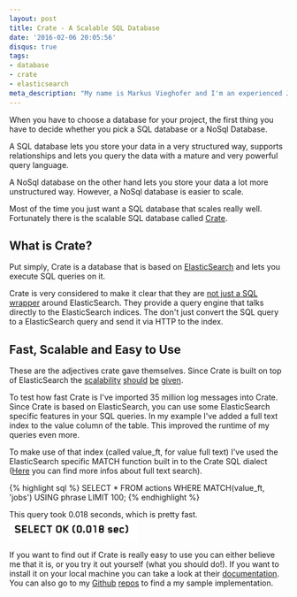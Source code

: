 ```yaml
---
layout: post
title: Crate - A Scalable SQL Database
date: '2016-02-06 20:05:56'
disqus: true
tags:
- database
- crate
- elasticsearch
meta_description: "My name is Markus Vieghofer and I'm an experienced Java developer located in Austria. I write about Java, Android and other technology stuff."
---
```


When you have to choose a database for your project, the first thing you have to decide whether you pick a SQL database or a NoSql Database.

A SQL database lets you store your data in a very structured way, supports relationships and lets you query the data with a mature and very powerful query language.

A NoSql database on the other hand lets you store your data a lot more unstructured way. However, a NoSql database is easier to scale.

Most of the time you just want a SQL database that scales really well. Fortunately there is the scalable SQL database called [Crate](https://crate.io/ "Crate").

## What is Crate?
Put simply, Crate is a database that is based on [ElasticSearch](https://www.elastic.co/ "ElasticSearch") and lets you execute SQL queries on it.

Crate is very considered to make it clear that they are [not just a SQL wrapper](http://www.slideshare.net/matthiaswahl/turning-a-search-engine-into-a-relational-database/15?src=clipshare "Crate is not just a SQL wrapper") around ElasticSearch. They provide a query engine that talks directly to the ElasticSearch indices. The don't just convert the SQL query to a ElasticSearch query and send it via HTTP to the index.

## Fast, Scalable and Easy to Use
These are the adjectives crate gave themselves. Since Crate is built on top of ElasticSearch the [scalability](https://www.elastic.co/use-cases/github) [should](https://www.elastic.co/use-cases/xing) [be](https://www.elastic.co/use-cases/soundcloud) [given](https://www.elastic.co/use-cases/guardian).

To test how fast Crate is I've imported 35 million log messages into Crate. Since Crate is based on ElasticSearch, you can use some ElasticSearch specific features in your SQL queries. In my example I've added a full text index to the value column of the table. This improved the runtime of my queries even more.

To make use of that index (called value_ft, for value full text) I've used the ElasticSearch specific MATCH function built in to the Crate SQL dialect ([Here](https://crate.io/docs/reference/sql/fulltext.html) you can find more infos about full text search).

{% highlight sql %}
SELECT *
FROM actions
WHERE MATCH(value_ft, 'jobs') USING phrase
LIMIT 100;
{% endhighlight %}

This query took 0.018 seconds, which is pretty fast.
![Query runtimy](/assets/images/crate/fast.png)

If you want to find out if Crate is really easy to use you can either believe me that it is, or you try it out yourself (what you should do!). If you want to install it on your local machine you can take a look at their [documentation](https://crate.io/docs/getting-started/local/). You can also go to my [Github](https://github.com/DevCouch/crate-logs) [repos](https://github.com/DevCouch/crate-ui) to find a my sample implementation.
